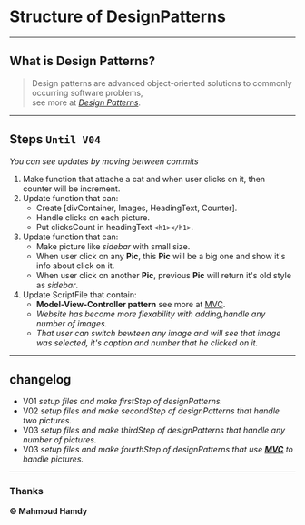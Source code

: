 # Structure of DesignPatterns 
----
## What is Design Patterns?
> Design patterns are advanced object-oriented solutions to commonly occurring software problems,<br/> see more at *[Design Patterns](https://medium.com/better-programming/javascript-design-patterns-25f0faaaa15)*.
----
## Steps ``` Until V04 ```
*You can see updates by moving between commits*
1. Make function that attache a cat and when user clicks on it, then counter will be increment.
2. Update function that can:
    - Create [divContainer, Images, HeadingText, Counter].
    - Handle clicks on each picture.
    - Put clicksCount in headingText ```<h1></h1>```.
3. Update function that can:
    - Make picture like *sidebar* with small size.
    - When user click on any **Pic**, this **Pic** will be a big one and show it's info about click on it.
    - When user click on another **Pic**, previous **Pic** will return it's old style as *sidebar*.
4. Update ScriptFile that contain: 
    - **Model-View-Controller pattern**  see more at [MVC](https://en.wikipedia.org/wiki/Model%E2%80%93view%E2%80%93controller).
    - *Website has become more flexability with adding,handle any number of images.*
    - *That user can switch bewteen any image and will see that image was selected, it's caption and number that he clicked on it.*
----
## changelog
* V01 *setup files and make firstStep of designPatterns.*
* V02 *setup files and make secondStep of designPatterns that handle two pictures.*
* V03 *setup files and make thirdStep of designPatterns that handle any number of pictures.*
* V03 *setup files and make fourthStep of designPatterns that use **[MVC](https://en.wikipedia.org/wiki/Model%E2%80%93view%E2%80%93controller)** to handle pictures.*
----
### Thanks 
**&copy; Mahmoud Hamdy**
